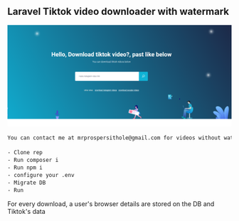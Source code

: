 

## Laravel Tiktok video downloader with watermark
![Demo](demo.png)


```sh
You can contact me at mrprospersithole@gmail.com for videos without watermark, installation:

- Clone rep
- Run composer i
- Run npm i
- configure your .env 
- Migrate DB
- Run
```


For every download, a user's browser details are stored on the DB and Tiktok's data